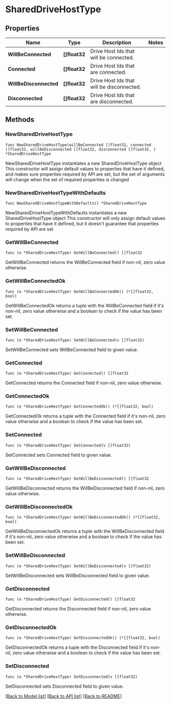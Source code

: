 # SharedDriveHostType

## Properties

Name | Type | Description | Notes
------------ | ------------- | ------------- | -------------
**WillBeConnected** | **[]float32** | Drive Host Ids that will be connected. | 
**Connected** | **[]float32** | Drive Host Ids that are connected. | 
**WillBeDisconnected** | **[]float32** | Drive Host Ids that will be disconnected. | 
**Disconnected** | **[]float32** | Drive Host Ids that are disconnected. | 

## Methods

### NewSharedDriveHostType

`func NewSharedDriveHostType(willBeConnected []float32, connected []float32, willBeDisconnected []float32, disconnected []float32, ) *SharedDriveHostType`

NewSharedDriveHostType instantiates a new SharedDriveHostType object
This constructor will assign default values to properties that have it defined,
and makes sure properties required by API are set, but the set of arguments
will change when the set of required properties is changed

### NewSharedDriveHostTypeWithDefaults

`func NewSharedDriveHostTypeWithDefaults() *SharedDriveHostType`

NewSharedDriveHostTypeWithDefaults instantiates a new SharedDriveHostType object
This constructor will only assign default values to properties that have it defined,
but it doesn't guarantee that properties required by API are set

### GetWillBeConnected

`func (o *SharedDriveHostType) GetWillBeConnected() []float32`

GetWillBeConnected returns the WillBeConnected field if non-nil, zero value otherwise.

### GetWillBeConnectedOk

`func (o *SharedDriveHostType) GetWillBeConnectedOk() (*[]float32, bool)`

GetWillBeConnectedOk returns a tuple with the WillBeConnected field if it's non-nil, zero value otherwise
and a boolean to check if the value has been set.

### SetWillBeConnected

`func (o *SharedDriveHostType) SetWillBeConnected(v []float32)`

SetWillBeConnected sets WillBeConnected field to given value.


### GetConnected

`func (o *SharedDriveHostType) GetConnected() []float32`

GetConnected returns the Connected field if non-nil, zero value otherwise.

### GetConnectedOk

`func (o *SharedDriveHostType) GetConnectedOk() (*[]float32, bool)`

GetConnectedOk returns a tuple with the Connected field if it's non-nil, zero value otherwise
and a boolean to check if the value has been set.

### SetConnected

`func (o *SharedDriveHostType) SetConnected(v []float32)`

SetConnected sets Connected field to given value.


### GetWillBeDisconnected

`func (o *SharedDriveHostType) GetWillBeDisconnected() []float32`

GetWillBeDisconnected returns the WillBeDisconnected field if non-nil, zero value otherwise.

### GetWillBeDisconnectedOk

`func (o *SharedDriveHostType) GetWillBeDisconnectedOk() (*[]float32, bool)`

GetWillBeDisconnectedOk returns a tuple with the WillBeDisconnected field if it's non-nil, zero value otherwise
and a boolean to check if the value has been set.

### SetWillBeDisconnected

`func (o *SharedDriveHostType) SetWillBeDisconnected(v []float32)`

SetWillBeDisconnected sets WillBeDisconnected field to given value.


### GetDisconnected

`func (o *SharedDriveHostType) GetDisconnected() []float32`

GetDisconnected returns the Disconnected field if non-nil, zero value otherwise.

### GetDisconnectedOk

`func (o *SharedDriveHostType) GetDisconnectedOk() (*[]float32, bool)`

GetDisconnectedOk returns a tuple with the Disconnected field if it's non-nil, zero value otherwise
and a boolean to check if the value has been set.

### SetDisconnected

`func (o *SharedDriveHostType) SetDisconnected(v []float32)`

SetDisconnected sets Disconnected field to given value.



[[Back to Model list]](../README.md#documentation-for-models) [[Back to API list]](../README.md#documentation-for-api-endpoints) [[Back to README]](../README.md)


